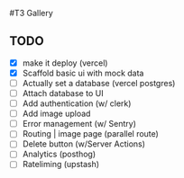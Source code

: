 #T3 Gallery

## TODO

- [x] make it deploy (vercel)
- [x] Scaffold basic ui with mock data
- [ ] Actually set a database (vercel postgres)
- [ ] Attach database to UI
- [ ] Add authentication (w/ clerk)
- [ ] Add image upload
- [ ] Error management (w/ Sentry)
- [ ] Routing | image page (parallel route)
- [ ] Delete button (w/Server Actions)
- [ ] Analytics (posthog)
- [ ] Rateliming (upstash)
